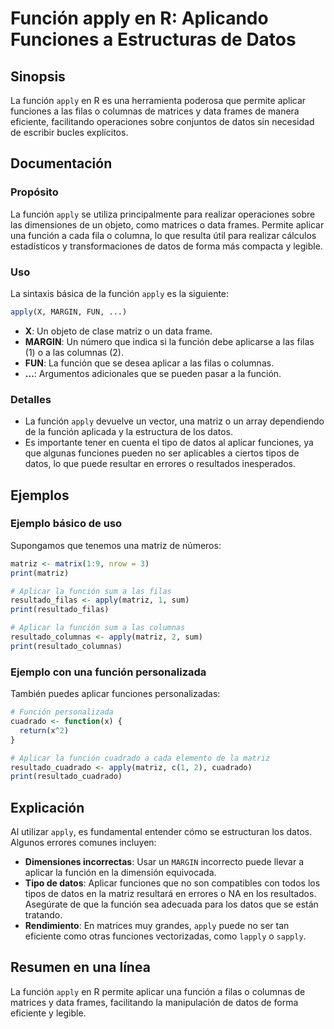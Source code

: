<!--
Meta Description: # Función apply en R: Aplicando Funciones a Estructuras de Datos ## Sinopsis La función `apply` en R es una herramienta poderosa que permite aplicar f...
Meta Keywords: función, apply, datos, que, aplicar
-->

# Función apply en R: Aplicando Funciones a Estructuras de Datos

## Sinopsis
La función `apply` en R es una herramienta poderosa que permite aplicar funciones a las filas o columnas de matrices y data frames de manera eficiente, facilitando operaciones sobre conjuntos de datos sin necesidad de escribir bucles explícitos.

## Documentación
### Propósito
La función `apply` se utiliza principalmente para realizar operaciones sobre las dimensiones de un objeto, como matrices o data frames. Permite aplicar una función a cada fila o columna, lo que resulta útil para realizar cálculos estadísticos y transformaciones de datos de forma más compacta y legible.

### Uso
La sintaxis básica de la función `apply` es la siguiente:

```R
apply(X, MARGIN, FUN, ...)
```

- **X**: Un objeto de clase matriz o un data frame.
- **MARGIN**: Un número que indica si la función debe aplicarse a las filas (1) o a las columnas (2).
- **FUN**: La función que se desea aplicar a las filas o columnas.
- **...**: Argumentos adicionales que se pueden pasar a la función.

### Detalles
- La función `apply` devuelve un vector, una matriz o un array dependiendo de la función aplicada y la estructura de los datos.
- Es importante tener en cuenta el tipo de datos al aplicar funciones, ya que algunas funciones pueden no ser aplicables a ciertos tipos de datos, lo que puede resultar en errores o resultados inesperados.

## Ejemplos
### Ejemplo básico de uso
Supongamos que tenemos una matriz de números:

```R
matriz <- matrix(1:9, nrow = 3)
print(matriz)

# Aplicar la función sum a las filas
resultado_filas <- apply(matriz, 1, sum)
print(resultado_filas)

# Aplicar la función sum a las columnas
resultado_columnas <- apply(matriz, 2, sum)
print(resultado_columnas)
```

### Ejemplo con una función personalizada
También puedes aplicar funciones personalizadas:

```R
# Función personalizada
cuadrado <- function(x) {
  return(x^2)
}

# Aplicar la función cuadrado a cada elemento de la matriz
resultado_cuadrado <- apply(matriz, c(1, 2), cuadrado)
print(resultado_cuadrado)
```

## Explicación
Al utilizar `apply`, es fundamental entender cómo se estructuran los datos. Algunos errores comunes incluyen:

- **Dimensiones incorrectas**: Usar un `MARGIN` incorrecto puede llevar a aplicar la función en la dimensión equivocada.
- **Tipo de datos**: Aplicar funciones que no son compatibles con todos los tipos de datos en la matriz resultará en errores o NA en los resultados. Asegúrate de que la función sea adecuada para los datos que se están tratando.
- **Rendimiento**: En matrices muy grandes, `apply` puede no ser tan eficiente como otras funciones vectorizadas, como `lapply` o `sapply`.

## Resumen en una línea
La función `apply` en R permite aplicar una función a filas o columnas de matrices y data frames, facilitando la manipulación de datos de forma eficiente y legible.